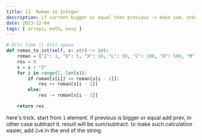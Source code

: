 ```yaml
---
title: 13. Roman to Integer
description: if current bigger or equal then previous -> make sum, otherwise subtract
date: 2023-12-04
tags: [ arrays, math, easy ] 
---
```


```python
# O(1) time || O(1) space
def roman_to_int(self, s: str) -> int:
    roman = {"I": 1, "V": 5, "X": 10, "L": 50, "C": 100, "D": 500, "M": 1000, "Z": 0}
    res = 0
    s = s + "Z"
    for i in range(1, len(s)):
        if roman[s[i]] <= roman[s[i - 1]]:
            res += roman[s[i - 1]]
        else:
            res -= roman[s[i - 1]]

    return res
```

here's trick. start from `1` element. if previous is bigger or equal add prev, in other case subtract it.
result will be sum/subtract. to make such calculation easier, add `Z=0` in the end of the string. 
